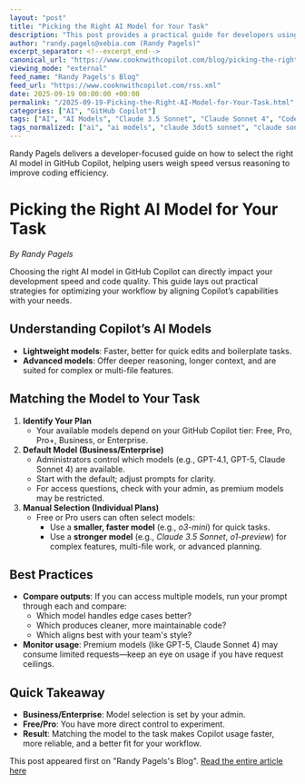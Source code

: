```yaml
---
layout: "post"
title: "Picking the Right AI Model for Your Task"
description: "This post provides a practical guide for developers using GitHub Copilot, helping them choose the optimal AI model for their coding needs. It explains the differences between lightweight, fast models and those capable of deeper reasoning, outlines how plan tiers impact model availability, and gives actionable steps for comparing outputs to maximize productivity."
author: "randy.pagels@xebia.com (Randy Pagels)"
excerpt_separator: <!--excerpt_end-->
canonical_url: "https://www.cooknwithcopilot.com/blog/picking-the-right-ai-model-for-your-task.html"
viewing_mode: "external"
feed_name: "Randy Pagels's Blog"
feed_url: "https://www.cooknwithcopilot.com/rss.xml"
date: 2025-09-19 00:00:00 +00:00
permalink: "/2025-09-19-Picking-the-Right-AI-Model-for-Your-Task.html"
categories: ["AI", "GitHub Copilot"]
tags: ["AI", "AI Models", "Claude 3.5 Sonnet", "Claude Sonnet 4", "Code Generation", "Developer Tools", "GitHub Copilot", "GPT 4.1", "GPT 5", "Model Selection", "O1 Preview", "O3 Mini", "Plan Management", "Posts", "Productivity", "Prompt Engineering"]
tags_normalized: ["ai", "ai models", "claude 3dot5 sonnet", "claude sonnet 4", "code generation", "developer tools", "github copilot", "gpt 4dot1", "gpt 5", "model selection", "o1 preview", "o3 mini", "plan management", "posts", "productivity", "prompt engineering"]
---
```


Randy Pagels delivers a developer-focused guide on how to select the right AI model in GitHub Copilot, helping users weigh speed versus reasoning to improve coding efficiency.<!--excerpt_end-->

# Picking the Right AI Model for Your Task

*By Randy Pagels*

Choosing the right AI model in GitHub Copilot can directly impact your development speed and code quality. This guide lays out practical strategies for optimizing your workflow by aligning Copilot’s capabilities with your needs.

## Understanding Copilot’s AI Models

- **Lightweight models**: Faster, better for quick edits and boilerplate tasks.
- **Advanced models**: Offer deeper reasoning, longer context, and are suited for complex or multi-file features.

## Matching the Model to Your Task

1. **Identify Your Plan**
   - Your available models depend on your GitHub Copilot tier: Free, Pro, Pro+, Business, or Enterprise.
2. **Default Model (Business/Enterprise)**
   - Administrators control which models (e.g., GPT-4.1, GPT-5, Claude Sonnet 4) are available.
   - Start with the default; adjust prompts for clarity.
   - For access questions, check with your admin, as premium models may be restricted.
3. **Manual Selection (Individual Plans)**
   - Free or Pro users can often select models:
     - Use a **smaller, faster model** (e.g., *o3-mini*) for quick tasks.
     - Use a **stronger model** (e.g., *Claude 3.5 Sonnet*, *o1-preview*) for complex features, multi-file work, or advanced planning.

## Best Practices

- **Compare outputs**: If you can access multiple models, run your prompt through each and compare:
  - Which model handles edge cases better?
  - Which produces cleaner, more maintainable code?
  - Which aligns best with your team's style?
- **Monitor usage**: Premium models (like GPT-5, Claude Sonnet 4) may consume limited requests—keep an eye on usage if you have request ceilings.

## Quick Takeaway

- **Business/Enterprise**: Model selection is set by your admin.
- **Free/Pro**: You have more direct control to experiment.
- **Result**: Matching the model to the task makes Copilot usage faster, more reliable, and a better fit for your workflow.

This post appeared first on "Randy Pagels's Blog". [Read the entire article here](https://www.cooknwithcopilot.com/blog/picking-the-right-ai-model-for-your-task.html)
